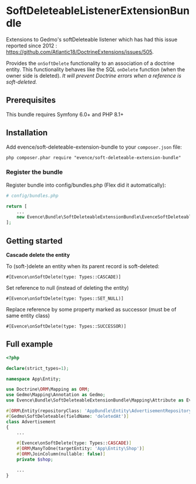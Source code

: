 # SoftDeleteableListenerExtensionBundle

Extensions to Gedmo's softDeleteable listener which has had this issue reported since 2012 : https://github.com/Atlantic18/DoctrineExtensions/issues/505.

Provides the `onSoftDelete` functionality to an association of a doctrine entity. This functionality behaves like the SQL `onDelete` function  (when the owner side is deleted). *It will prevent Doctrine errors when a reference is soft-deleted.*

## Prerequisites

This bundle requires Symfony 6.0+ and PHP 8.1+

## Installation

Add evence/soft-deleteable-extension-bundle to your `composer.json` file:

```
php composer.phar require "evence/soft-deleteable-extension-bundle"
```

### Register the bundle

Register bundle into config/bundles.php (Flex did it automatically):

``` php
# config/bundles.php

return [
    ...
    new Evence\Bundle\SoftDeleteableExtensionBundle\EvenceSoftDeleteableExtensionBundle(),
];
```

## Getting started

**Cascade delete the entity**

To (soft-)delete an entity when its parent record is soft-deleted:

```
#[Evence\onSoftDelete(type: Types::CASCADE)]
```

Set reference to null (instead of deleting the entity)

```
#[Evence\onSoftDelete(type: Types::SET_NULL)]
```

Replace reference by some property marked as successor (must be of same entity class)

```
#[Evence\onSoftDelete(type: Types::SUCCESSOR)]
```

## Full example

``` php
<?php

declare(strict_types=1);

namespace App\Entity;

use Doctrine\ORM\Mapping as ORM;
use Gedmo\Mapping\Annotation as Gedmo;
use Evence\Bundle\SoftDeleteableExtensionBundle\Mapping\Attribute as Evence;

#[ORM\Entity(repositoryClass: 'AppBundle\Entity\AdvertisementRepository')]
#[Gedmo\SoftDeleteable(fieldName: 'deletedAt')]
class Advertisement
{
    ...

    #[Evence\onSoftDelete(type: Types::CASCADE)]
    #[ORM\ManyToOne(targetEntity: 'App\Entity\Shop')]
    #[ORM\JoinColumn(nullable: false)]
    private $shop;

    ...
}
```
